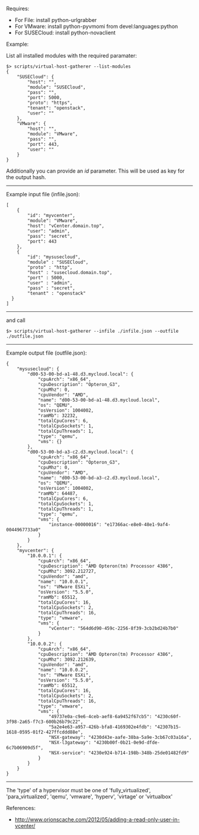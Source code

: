 Requires:

* For File: install python-urlgrabber
* For VMware: install python-pyvmomi from devel:languages:python
* For SUSECloud: install python-novaclient

Example:

List all installed modules with the required paramater:
```
$> scripts/virtual-host-gatherer --list-modules
{
    "SUSECloud": {
        "host": "",
        "module": "SUSECloud",
        "pass": "",
        "port": 5000,
        "proto": "https",
        "tenant": "openstack",
        "user": ""
    },
    "VMware": {
        "host": "",
        "module": "VMware",
        "pass": "",
        "port": 443,
        "user": ""
    }
}

```

Additionally you can provide an *id* parameter. This will be used as key
for the output hash.

-----------------------------------------

Example input file (infile.json):
```
[
    {
        "id": "myvcenter",
        "module": "VMware",
        "host": "vCenter.domain.top",
        "user": "admin",
        "pass": "secret",
        "port": 443
    },
    {
        "id": "mysusecloud",
        "module" : "SUSECloud",
        "proto" : "http",
        "host" : "susecloud.domain.top",
        "port" : 5000,
        "user" : "admin",
        "pass" : "secret",
        "tenant" : "openstack"
  }
]
```
-----------------------------------------

and call

```
$> scripts/virtual-host-gatherer --infile ./infile.json --outfile ./outfile.json
```

-----------------------------------------

Example output file (outfile.json):
```
{
    "mysusecloud": {
        "d00-53-00-bd-a1-48.d3.mycloud.local": {
            "cpuArch": "x86_64",
            "cpuDescription": "Opteron_G3",
            "cpuMhz": 0,
            "cpuVendor": "AMD",
            "name": "d00-53-00-bd-a1-48.d3.mycloud.local",
            "os": "QEMU",
            "osVersion": 1004002,
            "ramMb": 32232,
            "totalCpuCores": 6,
            "totalCpuSockets": 1,
            "totalCpuThreads": 1,
            "type": "qemu",
            "vms": {}
        },
        "d00-53-00-bd-a3-c2.d3.mycloud.local": {
            "cpuArch": "x86_64",
            "cpuDescription": "Opteron_G3",
            "cpuMhz": 0,
            "cpuVendor": "AMD",
            "name": "d00-53-00-bd-a3-c2.d3.mycloud.local",
            "os": "QEMU",
            "osVersion": 1004002,
            "ramMb": 64487,
            "totalCpuCores": 6,
            "totalCpuSockets": 1,
            "totalCpuThreads": 1,
            "type": "qemu",
            "vms": {
                "instance-00000016": "e17366ac-e8e0-48e1-9af4-0044967733a0"
            }
        }
    },
    "myvcenter": {
        "10.0.0.1": {
            "cpuArch": "x86_64",
            "cpuDescription": "AMD Opteron(tm) Processor 4386",
            "cpuMhz": 3092.212727,
            "cpuVendor": "amd",
            "name": "10.0.0.1",
            "os": "VMware ESXi",
            "osVersion": "5.5.0",
            "ramMb": 65512,
            "totalCpuCores": 16,
            "totalCpuSockets": 2,
            "totalCpuThreads": 16,
            "type": "vmware",
            "vms": {
                "vCenter": "564d6d90-459c-2256-8f39-3cb2bd24b7b0"
            }
        },
        "10.0.0.2": {
            "cpuArch": "x86_64",
            "cpuDescription": "AMD Opteron(tm) Processor 4386",
            "cpuMhz": 3092.212639,
            "cpuVendor": "amd",
            "name": "10.0.0.2",
            "os": "VMware ESXi",
            "osVersion": "5.5.0",
            "ramMb": 65512,
            "totalCpuCores": 16,
            "totalCpuSockets": 2,
            "totalCpuThreads": 16,
            "type": "vmware",
            "vms": {
                "49737e0a-c9e6-4ceb-aef8-6a9452f67cb5": "4230c60f-3f98-2a65-f7c3-600b26b79c22",
                "5a2e4e63-a957-426b-bfa8-4169302e4fdb": "42307b15-1618-0595-01f2-427ffcddd88e",
                "NSX-gateway": "4230d43e-aafe-38ba-5a9e-3cb67c03a16a",
                "NSX-l3gateway": "4230b00f-0b21-0e9d-dfde-6c7b06909d5f",
                "NSX-service": "4230e924-b714-198b-348b-25de01482fd9"
            }
        }
    }
}
```
-----------------------------------------

The 'type' of a hypervisor must be one of 'fully_virtualized', 'para_virtualized', 'qemu',
'vmware', 'hyperv', 'virtage' or 'virtualbox'

References:

* http://www.orionscache.com/2012/05/adding-a-read-only-user-in-vcenter/

